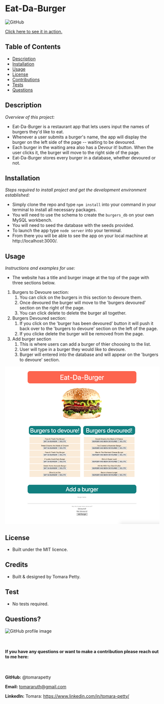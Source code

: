 # Eat-Da-Burger
  
![GitHub](https://img.shields.io/badge/license-MIT-green)

<a href="https://eat-da-burger-tp.herokuapp.com/">Click here to see it in action.</a>

## Table of Contents
* [Description](#description)
* [Installation](#installation)
* [Usage](#usage)
* [License](#license)
* [Contributions](#contributions)
* [Tests](#tests)
* [Questions](#questions)

## Description 
*Overview of this project:* 
* Eat-Da-Burger is a restaurant app that lets users input the names of burgers they'd like to eat.
* Whenever a user submits a burger's name, the app will display the burger on the left side of the page -- waiting to be devoured.
* Each burger in the waiting area also has a Devour it! button. When the user clicks it, the burger will move to the right side of the page.
* Eat-Da-Burger stores every burger in a database, whether devoured or not.

## Installation
*Steps required to install project and get the development environment established:*
* Simply clone the repo and type `npm install` into your command in your terminal to install all necessary packages. 
* You will need to use the schema to create the `burgers_db` on your own MySQL workbench. 
* You will need to seed the database with the seeds provided. 
* To launch the app type `node server` into your terminal.
* From there you will be able to see the app on your local machine at http://localhost:3000/.

## Usage
*Instructions and examples for use:* 
* The website has a title and burger image at the top of the page with three sections below.  
1. Burgers to Devoure section: 
    1. You can click on the burgers in this section to devoure them. 
    2. Once devoured the burger will move to the 'burgers devoured' section on the right of the page.   
    3. You can click delete to delete the burger all together. 
2. Burgers Devoured section:
    1. If you click on the 'burger has been devoured' button it will push it back over to the 'burgers to devoure' section on the left of the page. 
    2. If you clicke delete the burger will be removed from the page.   
3. Add burger section
    1. This is where users can add a burger of thier choosing to the list.
    2. User will type in a burger they would like to devoure. 
    3. Burger will entered into the database and will appear on the 'burgers to devoure' section.    

<img src="./public/assets/img/eat-da-burger.png">

## License 
* Built under the MIT licence.

## Credits
* Built & designed by Tomara Petty.

## Test
* No tests required. 

## Questions?
<p float="left">
<img src="https://avatars0.githubusercontent.com/u/65513543?s=460&u=20bf726727263d5c2cb42b357ae261aff2a38e6e&v=4" alt="GitHub profile image" width="150">
</p>
<br>

#### If you have any questions or want to make a contribution please reach out to me here:
<br>

**GitHub:** 
@tomarapetty 
 <br>

**Email:** 
tomararuth@gmail.com 
<br>

**LinkedIn:** 
Tomara: https://www.linkedin.com/in/tomara-petty/ 

